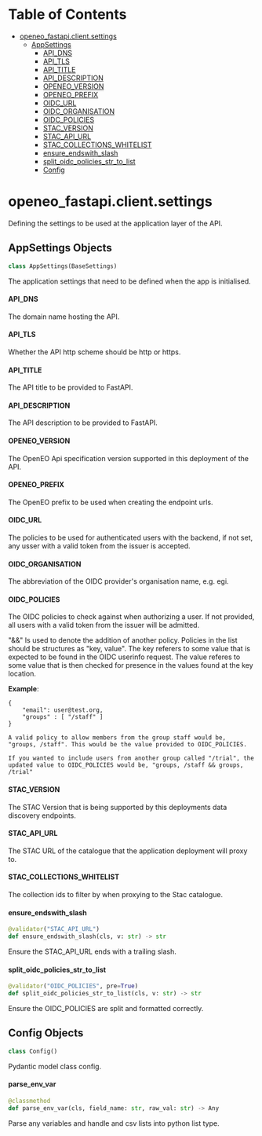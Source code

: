 # Table of Contents

* [openeo\_fastapi.client.settings](#openeo_fastapi.client.settings)
  * [AppSettings](#openeo_fastapi.client.settings.AppSettings)
    * [API\_DNS](#openeo_fastapi.client.settings.AppSettings.API_DNS)
    * [API\_TLS](#openeo_fastapi.client.settings.AppSettings.API_TLS)
    * [API\_TITLE](#openeo_fastapi.client.settings.AppSettings.API_TITLE)
    * [API\_DESCRIPTION](#openeo_fastapi.client.settings.AppSettings.API_DESCRIPTION)
    * [OPENEO\_VERSION](#openeo_fastapi.client.settings.AppSettings.OPENEO_VERSION)
    * [OPENEO\_PREFIX](#openeo_fastapi.client.settings.AppSettings.OPENEO_PREFIX)
    * [OIDC\_URL](#openeo_fastapi.client.settings.AppSettings.OIDC_URL)
    * [OIDC\_ORGANISATION](#openeo_fastapi.client.settings.AppSettings.OIDC_ORGANISATION)
    * [OIDC\_POLICIES](#openeo_fastapi.client.settings.AppSettings.OIDC_POLICIES)
    * [STAC\_VERSION](#openeo_fastapi.client.settings.AppSettings.STAC_VERSION)
    * [STAC\_API\_URL](#openeo_fastapi.client.settings.AppSettings.STAC_API_URL)
    * [STAC\_COLLECTIONS\_WHITELIST](#openeo_fastapi.client.settings.AppSettings.STAC_COLLECTIONS_WHITELIST)
    * [ensure\_endswith\_slash](#openeo_fastapi.client.settings.AppSettings.ensure_endswith_slash)
    * [split\_oidc\_policies\_str\_to\_list](#openeo_fastapi.client.settings.AppSettings.split_oidc_policies_str_to_list)
    * [Config](#openeo_fastapi.client.settings.AppSettings.Config)

<a id="openeo_fastapi.client.settings"></a>

# openeo\_fastapi.client.settings

Defining the settings to be used at the application layer of the API.

<a id="openeo_fastapi.client.settings.AppSettings"></a>

## AppSettings Objects

```python
class AppSettings(BaseSettings)
```

The application settings that need to be defined when the app is initialised.

<a id="openeo_fastapi.client.settings.AppSettings.API_DNS"></a>

#### API\_DNS

The domain name hosting the API.

<a id="openeo_fastapi.client.settings.AppSettings.API_TLS"></a>

#### API\_TLS

Whether the API http scheme should be http or https.

<a id="openeo_fastapi.client.settings.AppSettings.API_TITLE"></a>

#### API\_TITLE

The API title to be provided to FastAPI.

<a id="openeo_fastapi.client.settings.AppSettings.API_DESCRIPTION"></a>

#### API\_DESCRIPTION

The API description to be provided to FastAPI.

<a id="openeo_fastapi.client.settings.AppSettings.OPENEO_VERSION"></a>

#### OPENEO\_VERSION

The OpenEO Api specification version supported in this deployment of the API.

<a id="openeo_fastapi.client.settings.AppSettings.OPENEO_PREFIX"></a>

#### OPENEO\_PREFIX

The OpenEO prefix to be used when creating the endpoint urls.

<a id="openeo_fastapi.client.settings.AppSettings.OIDC_URL"></a>

#### OIDC\_URL

The policies to be used for authenticated users with the backend, if not set, any usser with a valid token from the issuer is accepted.

<a id="openeo_fastapi.client.settings.AppSettings.OIDC_ORGANISATION"></a>

#### OIDC\_ORGANISATION

The abbreviation of the OIDC provider's organisation name, e.g. egi.

<a id="openeo_fastapi.client.settings.AppSettings.OIDC_POLICIES"></a>

#### OIDC\_POLICIES

The OIDC policies to check against when authorizing a user. If not provided, all users with a valid token from the issuer will be admitted.

"&&" Is used to denote the addition of another policy.
Policies in the list should be structures as "key, value".
The key referers to some value that is expected to be found in the OIDC userinfo request.
The value referes to some value that is then checked for presence in the values found at the key location.

**Example**:

```
{
    "email": user@test.org,
    "groups" : [ "/staff" ]
}

A valid policy to allow members from the group staff would be, "groups, /staff". This would be the value provided to OIDC_POLICIES.

If you wanted to include users from another group called "/trial", the updated value to OIDC_POLICIES would be, "groups, /staff && groups, /trial"
```

<a id="openeo_fastapi.client.settings.AppSettings.STAC_VERSION"></a>

#### STAC\_VERSION

The STAC Version that is being supported by this deployments data discovery endpoints.

<a id="openeo_fastapi.client.settings.AppSettings.STAC_API_URL"></a>

#### STAC\_API\_URL

The STAC URL of the catalogue that the application deployment will proxy to.

<a id="openeo_fastapi.client.settings.AppSettings.STAC_COLLECTIONS_WHITELIST"></a>

#### STAC\_COLLECTIONS\_WHITELIST

The collection ids to filter by when proxying to the Stac catalogue.

<a id="openeo_fastapi.client.settings.AppSettings.ensure_endswith_slash"></a>

#### ensure\_endswith\_slash

```python
@validator("STAC_API_URL")
def ensure_endswith_slash(cls, v: str) -> str
```

Ensure the STAC_API_URL ends with a trailing slash.

<a id="openeo_fastapi.client.settings.AppSettings.split_oidc_policies_str_to_list"></a>

#### split\_oidc\_policies\_str\_to\_list

```python
@validator("OIDC_POLICIES", pre=True)
def split_oidc_policies_str_to_list(cls, v: str) -> str
```

Ensure the OIDC_POLICIES are split and formatted correctly.

<a id="openeo_fastapi.client.settings.AppSettings.Config"></a>

## Config Objects

```python
class Config()
```

Pydantic model class config.

<a id="openeo_fastapi.client.settings.AppSettings.Config.parse_env_var"></a>

#### parse\_env\_var

```python
@classmethod
def parse_env_var(cls, field_name: str, raw_val: str) -> Any
```

Parse any variables and handle and csv lists into python list type.
